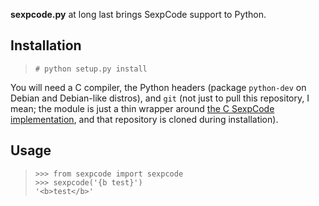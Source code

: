 **sexpcode.py** at long last brings SexpCode support to Python.

## Installation

>     # python setup.py install

You will need a C compiler, the Python headers (package `python-dev` on Debian and Debian-like distros), and `git` (not just to pull this repository, I mean; the module is just a thin wrapper around [the C SexpCode implementation](https://github.com/Cairnarvon/sexpcode), and that repository is cloned during installation).

## Usage

>     >>> from sexpcode import sexpcode
>     >>> sexpcode('{b test}')
>     '<b>test</b>'
